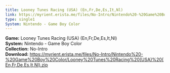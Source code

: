 ```yaml
---
title: Looney Tunes Racing (USA) (En,Fr,De,Es,It,Nl)
link: https://myrient.erista.me/files/No-Intro/Nintendo%20-%20Game%20Boy%20Color/Looney%20Tunes%20Racing%20(USA)%20(En,Fr,De,Es,It,Nl).zip
type: single1
System: Nintendo - Game Boy Color
---
```

<b>Game:</b> Looney Tunes Racing (USA) (En,Fr,De,Es,It,Nl)<br>
<b>System:</b> Nintendo - Game Boy Color<br>
<b>Collection:</b> No-Intro<br>
<b>Download:</b> https://myrient.erista.me/files/No-Intro/Nintendo%20-%20Game%20Boy%20Color/Looney%20Tunes%20Racing%20(USA)%20(En,Fr,De,Es,It,Nl).zip